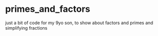 primes_and_factors
==================

just a bit of code for my 9yo son, to show about factors and primes and simplifying fractions
